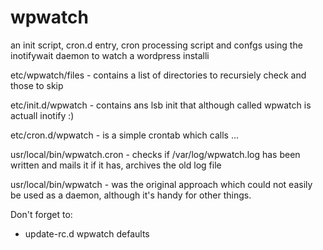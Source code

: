 # wpwatch

an init script, cron.d entry, cron processing script and confgs using the inotifywait daemon to watch a wordpress installi

etc/wpwatch/files - contains a list of directories to recursiely check and those to skip

etc/init.d/wpwatch - contains ans lsb init that although called wpwatch is actuall inotify :)

etc/cron.d/wpwatch - is a simple crontab which calls ...

usr/local/bin/wpwatch.cron - checks if /var/log/wpwatch.log has been written and mails it if it has, archives the old log file

usr/local/bin/wpwatch - was the original approach which could not easily be used as a daemon, although it's handy for other things.

Don't forget to:
  * update-rc.d wpwatch defaults

